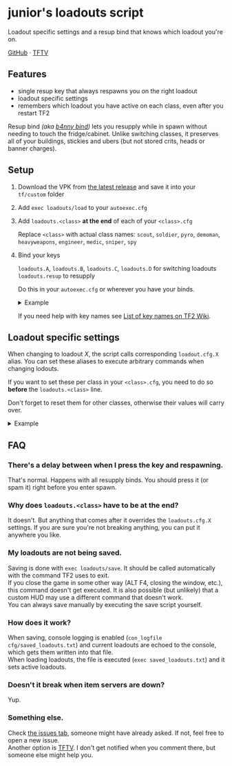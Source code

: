 # junior's loadouts script

Loadout specific settings and a resup bind that knows which loadout you're on.

[GitHub](https://github.com/juniorsgithub/tf2-loadouts-script)
&#183;
[TFTV](https://www.teamfortress.tv/55661/improved-resup-bind-and-loadout-specific-settings)

## Features

- single resup key that always respawns you on the right loadout
- loadout specific settings
- remembers which loadout you have active on each class,
  even after you restart TF2  

Resup bind
_(aka [b4nny bind](https://m.twitch.tv/masonarium/clip/DeterminedBumblingWerewolfJKanStyle/))_
lets you resupply while in spawn without needing to touch the fridge/cabinet.
Unlike switching classes, it preserves all of your buildings, stickies
and ubers (but not stored crits, heads or banner charges).  

## Setup

1. Download the VPK from
   [the latest release](https://github.com/juniorsgithub/tf2-loadouts-script/releases/latest/download/loadouts.vpk)
   and save it into your `tf/custom` folder

2. Add `exec loadouts/load` to your `autoexec.cfg`

3. Add `loadouts.<class>` **at the end** of each of your
   `<class>.cfg`  

   Replace `<class>` with actual class names: `scout`, `soldier`, `pyro`, `demoman`,
   `heavyweapons`, `engineer`, `medic`, `sniper`, `spy`

4. Bind your keys
  
   `loadouts.A`, `loadouts.B`, `loadouts.C`, `loadouts.D` for switching loadouts  
   `loadouts.resup` to resupply  

   Do this in your `autoexec.cfg` or wherever you have your binds.  
   
   <details>
   <summary>Example</summary>

   ```
   bind F1 loadouts.A
   bind F2 loadouts.B
   bind F3 loadouts.C
   bind F4 loadouts.D
   bind ALT loadouts.resup
   ```
   </details>

   If you need help with key names see
   [List of key names on TF2 Wiki](https://wiki.teamfortress.com/wiki/Scripting#List_of_key_names).  

## Loadout specific settings

When changing to loadout _X_, the script calls corresponding `loadout.cfg.X` alias.
You can set these aliases to execute arbitrary commands when changing lodouts.

If you want to set these per class in your `<class>.cfg`, you need to
do so **before** the `loadouts.<class>` line.

Don't forget to reset them for other classes, otherwise their values will carry over.

<details>
<summary>Example</summary>

Your `medic.cfg` could look something like this.
```
bind 1 slot1  // some binds
cl_crosshair_scale 20  // some settings

alias loadouts.cfg.A "exec uber; say_team running uber"
alias loadouts.cfg.B "exec kritz; say_team running kritz"
alias loadouts.cfg.C "exec quickfix; say_team running quickfix"
alias loadouts.cfg.D  // no settings for D

loadouts.medic
```
</details>

## FAQ

### There's a delay between when I press the key and respawning.

That's normal. Happens with all resupply binds. You should press it
(or spam it) right before you enter spawn.

### Why does `loadouts.<class>` have to be at the end?

It doesn't. But anything that comes after it overrides
the `loadouts.cfg.X` settings. If you are sure you're not breaking
anything, you can put it anywhere you like.

### My loadouts are not being saved.

Saving is done with `exec loadouts/save`. It should be called
automatically with the command TF2 uses to exit.  
If you close the game in some other way (ALT F4, closing the window,
etc.), this command doesn't get executed.
It is also possible (but unlikely) that a custom HUD may use
a different command that doesn't work.  
You can always save manually by executing the save script yourself.

### How does it work?

When saving, console logging is enabled
(`con_logfile cfg/saved_loadouts.txt`) and current loadouts are echoed
to the console, which gets them written into that file.  
When loading loadouts, the file is executed (`exec saved_loadouts.txt`)
and it sets active loadouts.  

### Doesn't it break when item servers are down?

Yup.

### Something else.

Check [the issues tab](https://github.com/juniorsgithub/tf2-loadouts-script/issues?q=is%3Aissue),
someone might have already asked. If not, feel free to open a new issue.  
Another option is 
[TFTV](https://www.teamfortress.tv/55661/improved-resup-bind-and-loadout-specific-settings).
I don't get notified when you comment there, but someone else might
help you.
